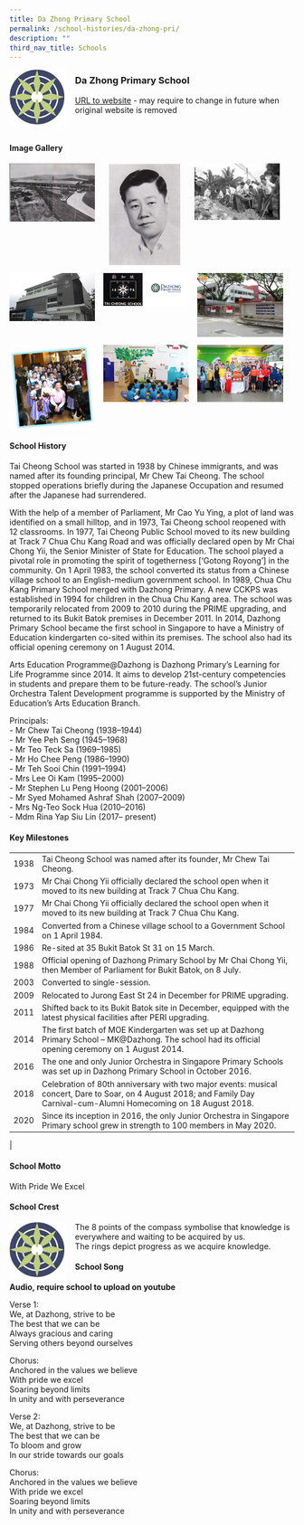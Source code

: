 ```yaml
---
title: Da Zhong Primary School
permalink: /school-histories/da-zhong-pri/
description: ""
third_nav_title: Schools
---
```

<img src="/images/dazhongpri1.png" style="width:20%;margin-right:15px;" align = "left">

### **Da Zhong Primary School**
[URL to website](http://dazhongpri.moe.edu.sg/) - may require to change in future when original website is removed

<br clear="left">

#### **Image Gallery**

<p><a href="https://staging.d1yxymztqoj7qn.amplifyapp.com/images/dazhongpri2.jpg">  
<img src="/images/dazhongpri2.jpg" style="width:30%;margin-right:25px;" align = "left">
</a></p>

<p><a href="https://staging.d1yxymztqoj7qn.amplifyapp.com/images/dazhongpri3.jpg">  
<img src="/images/dazhongpri3.jpg" style="width:25%;margin-right:25px;" align = "left">
</a></p>

<p><a href="https://staging.d1yxymztqoj7qn.amplifyapp.com/images/dazhongpri4.jpg">  
<img src="/images/dazhongpri4.jpg" style="width:30%;margin-right:15px;" align = "left">
</a></p>

<br clear="left">

<p><a href="https://staging.d1yxymztqoj7qn.amplifyapp.com/images/dazhongpri5.jpg">  
<img src="/images/dazhongpri5.jpg" style="width:30%;margin-right:15px;" align = "left">
</a></p>

<p><a href="https://staging.d1yxymztqoj7qn.amplifyapp.com/images/dazhongpri6.jpg">  
<img src="/images/dazhongpri6.jpg" style="width:30%;margin-right:15px;" align = "left">
</a></p>

<p><a href="https://staging.d1yxymztqoj7qn.amplifyapp.com/images/dazhongpri7.jpg">  
<img src="/images/dazhongpri7.jpg" style="width:30%;margin-right:15px;" align = "left">
</a></p>

<br clear="left">

<p><a href="https://staging.d1yxymztqoj7qn.amplifyapp.com/images/dazhongpri8.jpg">  
<img src="/images/dazhongpri8.jpg" style="width:30%;margin-right:15px;" align = "left">
</a></p>

<p><a href="https://staging.d1yxymztqoj7qn.amplifyapp.com/images/dazhongpri9.jpg">  
<img src="/images/dazhongpri9.jpg" style="width:30%;margin-right:15px;" align = "left">
</a></p>

<p><a href="https://staging.d1yxymztqoj7qn.amplifyapp.com/images/dazhongpri10.jpg">  
<img src="/images/dazhongpri10.jpg" style="width:30%;margin-right:15px;" align = "left">
</a></p>

<br clear="left">

#### **School History**
Tai Cheong School was started in 1938 by Chinese immigrants, and was named after its founding principal, Mr Chew Tai Cheong. The school stopped operations briefly during the Japanese Occupation and resumed after the Japanese had surrendered.

With the help of a member of Parliament, Mr Cao Yu Ying, a plot of land was identified on a small hilltop, and in 1973, Tai Cheong school reopened with 12 classrooms. In 1977, Tai Cheong Public School moved to its new building at Track 7 Chua Chu Kang Road and was officially declared open by Mr Chai Chong Yii, the Senior Minister of State for Education. The school played a pivotal role in promoting the spirit of togetherness \[‘Gotong Royong’\] in the community. On 1 April 1983, the school converted its status from a Chinese village school to an English-medium government school. In 1989, Chua Chu Kang Primary School merged with Dazhong Primary. A new CCKPS was established in 1994 for children in the Chua Chu Kang area. The school was temporarily relocated from 2009 to 2010 during the PRIME upgrading, and returned to its Bukit Batok premises in December 2011. In 2014, Dazhong Primary School became the first school in Singapore to have a Ministry of Education kindergarten co-sited within its premises. The school also had its official opening ceremony on 1 August 2014.

Arts Education Programme@Dazhong is Dazhong Primary’s Learning for Life Programme since 2014. It aims to develop 21st-century competencies in students and prepare them to be future-ready. The school’s Junior Orchestra Talent Development programme is supported by the Ministry of Education’s Arts Education Branch.

Principals:<br>
\- Mr Chew Tai Cheong (1938–1944)<br>
\- Mr Yee Peh Seng (1945–1968)<br>
\- Mr Teo Teck Sa (1969–1985)<br>
\- Mr Ho Chee Peng (1986–1990)<br>
\- Mr Teh Sooi Chin (1991–1994)<br>
\- Mrs Lee Oi Kam (1995–2000)<br>
\- Mr Stephen Lu Peng Hoong (2001–2006)<br>
\- Mr Syed Mohamed Ashraf Shah (2007–2009)<br>
\- Mrs Ng-Teo Sock Hua (2010–2016)<br>
\- Mdm Rina Yap Siu Lin (2017– present)

#### **Key Milestones**

|  |  |
|:---:|---|
| 1938 | Tai Cheong School was named after its founder, Mr Chew Tai Cheong. |
| 1973 | Mr Chai Chong Yii officially declared the school open when it moved to its new building at Track 7 Chua Chu Kang. |
| 1977 | Mr Chai Chong Yii officially declared the school open when it moved to its new building at Track 7 Chua Chu Kang. |
| 1984 | Converted from a Chinese village school to a Government School on 1 April 1984. |
| 1986 | Re-sited at 35 Bukit Batok St 31 on 15 March. |
| 1988 | Official opening of Dazhong Primary School by Mr Chai Chong Yii, then Member of Parliament for Bukit Batok, on 8 July. |
| 2003 | Converted to single-session. |
| 2009 | Relocated to Jurong East St 24 in December for PRIME upgrading. |
| 2011 | Shifted back to its Bukit Batok site in December, equipped with the latest physical facilities after PERI upgrading. |
| 2014 | The first batch of MOE Kindergarten was set up at Dazhong Primary School – MK@Dazhong. The school had its official opening ceremony on 1 August 2014. |
| 2016 | The one and only Junior Orchestra in Singapore Primary Schools was set up in Dazhong Primary School in October 2016. |
| 2018 | Celebration of 80th anniversary with two major events: musical concert, Dare to Soar, on 4 August 2018; and Family Day Carnival-cum-Alumni Homecoming on 18 August 2018. |
| 2020 | Since its inception in 2016, the only Junior Orchestra in Singapore Primary school grew in strength to 100 members in May 2020. |
|

#### **School Motto**
With Pride We Excel

#### **School Crest**
<img src="/images/dazhongpri1.png" style="width:20%;margin-right:15px;" align = "left">

The 8 points of the compass symbolise that knowledge is everywhere and waiting to be acquired by us.<br>
The rings depict progress as we acquire knowledge.

#### **School Song**
**Audio, require school to upload on youtube**

Verse 1:<br>
We, at Dazhong, strive to be<br>
The best that we can be<br>
Always gracious and caring<br>
Serving others beyond ourselves

Chorus:<br>
Anchored in the values we believe<br>
With pride we excel<br>
Soaring beyond limits<br>
In unity and with perseverance

Verse 2:<br>
We, at Dazhong, strive to be<br>
The best that we can be<br>
To bloom and grow<br>
In our stride towards our goals

Chorus:<br>
Anchored in the values we believe<br>
With pride we excel<br>
Soaring beyond limits<br>
In unity and with perseverance
